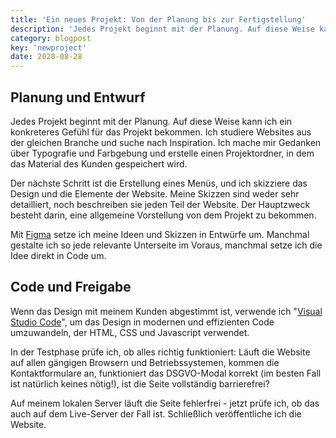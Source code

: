 ```yaml
---
title: 'Ein neues Projekt: Von der Planung bis zur Fertigstellung'
description: 'Jedes Projekt beginnt mit der Planung. Auf diese Weise kann ich ein konkreteres Gefühl für das Projekt bekommen. Ich studiere Websites aus der gleichen Branche und suche nach Inspiration.'
category: blogpost
key: 'newproject'
date: 2020-08-28
---
```


## Planung und Entwurf

Jedes Projekt beginnt mit der Planung. Auf diese Weise kann ich ein konkreteres Gefühl für das Projekt bekommen. Ich studiere Websites aus der gleichen Branche und suche nach Inspiration. Ich mache mir Gedanken über Typografie und Farbgebung und erstelle einen Projektordner, in dem das Material des Kunden gespeichert wird.

Der nächste Schritt ist die Erstellung eines Menüs, und ich skizziere das Design und die Elemente der Website. Meine Skizzen sind weder sehr detailliert, noch beschreiben sie jeden Teil der Website. Der Hauptzweck besteht darin, eine allgemeine Vorstellung von dem Projekt zu bekommen.

Mit [Figma](https://www.figma.com/) setze ich meine Ideen und Skizzen in Entwürfe um. Manchmal gestalte ich so jede relevante Unterseite im Voraus, manchmal setze ich die Idee direkt in Code um.

## Code und Freigabe

Wenn das Design mit meinem Kunden abgestimmt ist, verwende ich "[Visual Studio Code](https://code.visualstudio.com/)", um das Design in modernen und effizienten Code umzuwandeln, der HTML, CSS und Javascript verwendet.

In der Testphase prüfe ich, ob alles richtig funktioniert: Läuft die Website auf allen gängigen Browsern und Betriebssystemen, kommen die Kontaktformulare an, funktioniert das DSGVO-Modal korrekt (im besten Fall ist natürlich keines nötig!), ist die Seite vollständig barrierefrei?

Auf meinem lokalen Server läuft die Seite fehlerfrei - jetzt prüfe ich, ob das auch auf dem Live-Server der Fall ist. Schließlich veröffentliche ich die Website.
